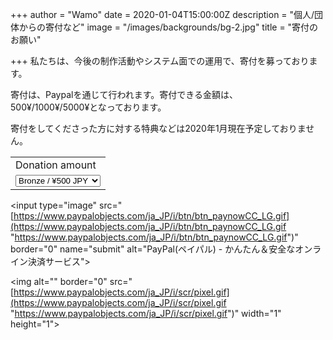 +++
author = "Wamo"
date = 2020-01-04T15:00:00Z
description = "個人/団体からの寄付など"
image = "/images/backgrounds/bg-2.jpg"
title = "寄付のお願い"

+++
私たちは、今後の制作活動やシステム面での運用で、寄付を募っております。

寄付は、Paypalを通じて行われます。寄付できる金額は、500¥/1000¥/5000¥となっております。

寄付をしてくださった方に対する特典などは2020年1月現在予定しておりません。

<form action="[https://www.paypal.com/cgi-bin/webscr](https://www.paypal.com/cgi-bin/webscr "https://www.paypal.com/cgi-bin/webscr")" method="post" target="_top">

<input type="hidden" name="cmd" value="_s-xclick">

<input type="hidden" name="hosted_button_id" value="EUZQKDMXGUSA8">

<table>

<tr><td><input type="hidden" name="on0" value="Donation amount">Donation amount</td></tr><tr><td><select name="os0">

<option value="Bronze /">Bronze / ¥500 JPY</option>

<option value="Silver /">Silver / ¥1,000 JPY</option>

<option value="Gold /">Gold / ¥5,000 JPY</option>

</select> </td></tr>

</table>

<input type="hidden" name="currency_code" value="JPY">

<input type="image" src="[https://www.paypalobjects.com/ja_JP/i/btn/btn_paynowCC_LG.gif](https://www.paypalobjects.com/ja_JP/i/btn/btn_paynowCC_LG.gif "https://www.paypalobjects.com/ja_JP/i/btn/btn_paynowCC_LG.gif")" border="0" name="submit" alt="PayPal(ペイパル) - かんたん＆安全なオンライン決済サービス">

<img alt="" border="0" src="[https://www.paypalobjects.com/ja_JP/i/scr/pixel.gif](https://www.paypalobjects.com/ja_JP/i/scr/pixel.gif "https://www.paypalobjects.com/ja_JP/i/scr/pixel.gif")" width="1" height="1">

</form>